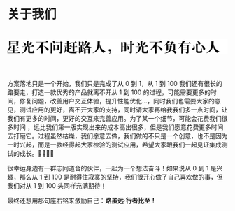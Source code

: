 # 关于我们

 <img src="./img/sgbfyxr.png" alt="星光不问赶路人，时光不负有心人" width="800"  style="margin:20px 0 40px"/>

<!-- 从一个天真的想法到最终的应用落地，经历了无数次的设计，又被自己无数次的推翻， 拉着测试小伙伴一起碰撞的火花，提出测试的痛点，修改交互，不停的验证设计的正确性，为了打造一款理想的测试应用，在应用落地实现过程中，中间走了很多弯路，好在小伙伴都很给力，宁愿重新来过，也不愿将就，由于我们做的项目属于创新项目，所有我们大多数开发时间都是晚上，占用了大家的休息时间，在这里深表感谢 🙏。我们每天晚上过技术评审，验证技术可行性；为了达到最优的交互效果，我们找了 ui 交互设计师，帮助我们优化页面 ui，修改交互效果，每晚还要对我们做的应用的交互体验提出意见， 很感谢各位小伙伴 ！中间经历了太多太多的挫折，也听到好多质疑，做了这么久都没出现产品，好在有一群人坚持了下来，让一个天真的想法 ，可以最终落地。
 -->

方案落地只是一个开始，我们只是完成了从 0 到 1，从 1 到 100 我们还有很长的路要走，打造一款优秀的产品就离不开从 1 到 100 的过程，可能需要更多的时间，修复问题，改善用户交互体验，提升性能优化...，同时我们也需要大家的意见，测试应用的更好，离不开大家的支持，同时请大家再给我我们多一点时间，让我们有更多的时间，更好的交互来完善应用。为了某一个细节，可能会花费我们很多时间 ，远比我们第一版实现出来的成本高出很多，但是我们愿意花费更多时间去打磨它。过程虽然枯燥，我们愿意去做，我们做的不只是一个创意，也不是因为一时兴起，而是一款经得起大家检验的测试应用，希望大家跟我们一起见证集成测试的成长。🙏🙏🙏🙏

很幸运身边有一群志同道合的伙伴，一起为一个想法奋斗！如果说从 0 到 1 是兴趣，那么从 1 到 100 是耐得住寂寞的坚持，我们很开心做了自己喜欢做的事，但我们对从 1 到 100 头同样充满期待！

最终还想用那句座右铭来激励自己：**路虽远·行者比至！**
